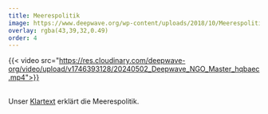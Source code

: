 ```yaml
---
title: Meerespolitik
image: https://www.deepwave.org/wp-content/uploads/2018/10/Meerespolitik_good_icon_RGB.jpg
overlay: rgba(43,39,32,0.49)
order: 4
---
```


{{< video src="https://res.cloudinary.com/deepwave-org/video/upload/v1746393128/20240502_Deepwave_NGO_Master_hqbaec.mp4">}}


\
Unser [Klartext](https://klartext.deepwave.org/) erklärt die Meerespolitik.